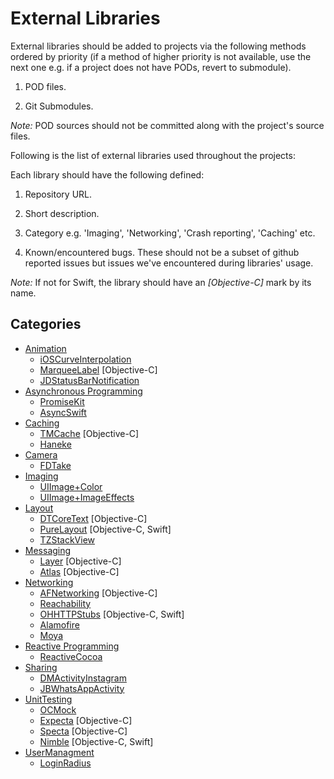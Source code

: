 # External Libraries

External libraries should be added to projects via the following methods ordered by priority (if a method of higher priority is not available, use the next one e.g. if a project does not have PODs, revert to submodule).

1.  POD files.

2.  Git Submodules.

*Note:* POD sources should not be committed along with the project's source files.

Following is the list of external libraries used throughout the projects:

Each library should have the following defined:

1.  Repository URL.

2.  Short description.

3.  Category e.g. 'Imaging', 'Networking', 'Crash reporting', 'Caching' etc.

4.  Known/encountered bugs. These should not be a subset of github reported issues but issues we've encountered during libraries' usage.

*Note:* If not for Swift, the library should have an *[Objective-C]* mark by its name.

## Categories

* [Animation](Animation.md)
    * [iOSCurveInterpolation](Animation.md#iOSCurveInterpolation)
    * [MarqueeLabel](Animation.md#MarqueeLabel) [Objective-C]
    * [JDStatusBarNotification](Animation.md#JDStatusBarNotification)
* [Asynchronous Programming](AsynchronousProgramming.md)
    * [PromiseKit](AsynchronousProgramming.md#PromiseKit)
    * [AsyncSwift](AsynchronousProgramming.md#AsyncSwift)
* [Caching](Caching.md)
    * [TMCache](Caching.md#TMCache) [Objective-C]
    * [Haneke](Caching.md#Haneke)
* [Camera](Camera.md)
    * [FDTake](Camera.md#FDTake)
* [Imaging](Imaging.md)
    * [UIImage+Color](Imaging.md#UIImage+Color)
    * [UIImage+ImageEffects](Imaging.md#ImageEffects)
* [Layout](Layout.md)
    * [DTCoreText](Layout.md#DTCoreText) [Objective-C]
    * [PureLayout](Layout.md#PureLayout) [Objective-C, Swift]
    * [TZStackView](Layout.md#TZStackView)
* [Messaging](Messaging.md)
    * [Layer](Messaging.md#Layer) [Objective-C]
    * [Atlas](Messaging.md#Atlas) [Objective-C]
* [Networking](Networking.md)
    * [AFNetworking](Networking.md#AFNetworking) [Objective-C]
    * [Reachability](Networking.md#Reachability)
    * [OHHTTPStubs](Networking.md#OHHTTPStubs) [Objective-C, Swift]
    * [Alamofire](Networking.md#Alamofire)
    * [Moya](Networking.md#Moya)
* [Reactive Programming](ReactiveProgramming.md)
    * [ReactiveCocoa](ReactiveProgramming.md#ReactiveCocoa)
* [Sharing](Sharing.md)
    * [DMActivityInstagram](Sharing.md#DMActivityInstagram)
    * [JBWhatsAppActivity](Sharing.md#JBWhatsAppActivity)
* [UnitTesting](UnitTesting.md)
    * [OCMock](UnitTesting.md#OCMock)
    * [Expecta](UnitTesting.md#Expecta) [Objective-C]
    * [Specta](UnitTesting.md#Specta) [Objective-C]
    * [Nimble](UnitTesting.md#Nimble) [Objective-C, Swift]
* [UserManagment](UserManagment.md)
    * [LoginRadius](UserManagment.md#LoginRadius)
